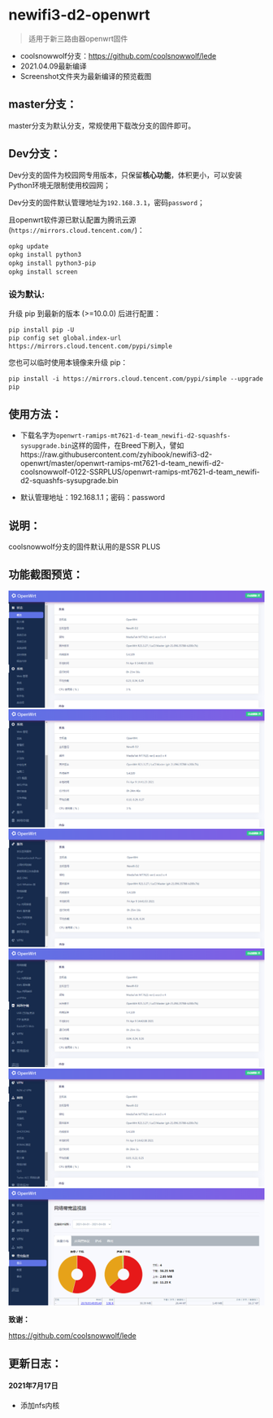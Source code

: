 # newifi3-d2-openwrt

> 适用于新三路由器openwrt固件

 - coolsnowwolf分支：https://github.com/coolsnowwolf/lede
 - 2021.04.09最新编译
 - Screenshot文件夹为最新编译的预览截图

## master分支：

master分支为默认分支，常规使用下载改分支的固件即可。

## Dev分支：

Dev分支的固件为校园网专用版本，只保留**核心功能**，体积更小，可以安装Python环境无限制使用校园网；

Dev分支的固件默认管理地址为`192.168.3.1`，密码`password`；

且openwrt软件源已默认配置为腾讯云源(`https://mirrors.cloud.tencent.com/`)：

```bash
opkg update
opkg install python3
opkg install python3-pip
opkg install screen
```

### 设为默认:

升级 pip 到最新的版本 (>=10.0.0) 后进行配置：

```
pip install pip -U
pip config set global.index-url https://mirrors.cloud.tencent.com/pypi/simple
```

您也可以临时使用本镜像来升级 pip：

```
pip install -i https://mirrors.cloud.tencent.com/pypi/simple --upgrade pip
```

## 使用方法：

 - 下载名字为`openwrt-ramips-mt7621-d-team_newifi-d2-squashfs-sysupgrade.bin`这样的固件，在Breed下刷入，譬如https://raw.githubusercontent.com/zyhibook/newifi3-d2-openwrt/master/openwrt-ramips-mt7621-d-team_newifi-d2-coolsnowwolf-0122-SSRPLUS/openwrt-ramips-mt7621-d-team_newifi-d2-squashfs-sysupgrade.bin

 - 默认管理地址：192.168.1.1；密码：password

## 说明：

coolsnowwolf分支的固件默认用的是SSR PLUS

## 功能截图预览：

![](/Screenshot/2021-04-09_144119.png)
![](/Screenshot/2021-04-09_144159.png)
![](/Screenshot/2021-04-09_144229.png)
![](/Screenshot/2021-04-09_144249.png)
![](/Screenshot/2021-04-09_144318.png)
![](/Screenshot/2021-04-09_144347.png)

 **致谢：**

https://github.com/coolsnowwolf/lede

## 更新日志：

#### 2021年7月17日

- 添加nfs内核
